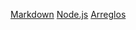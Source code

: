 [Markdown](https://es.wikipedia.org/wiki/Markdown)
 [Node.js](https://nodejsKELYYYYYYYYYYYYYYYYYYYYYY.org/es/)
 [Arreglos](https://curriculum.laboratoria.la/es/topics/javascript/04-arrays)
